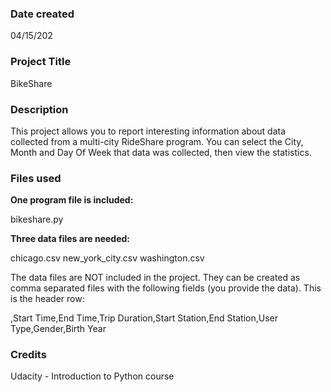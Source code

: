### Date created
04/15/202

### Project Title
BikeShare

### Description
This project allows you to report interesting information about data collected from a multi-city RideShare program. You can select the City, Month and Day Of Week that data was collected, then view the statistics. 

### Files used
**One program file is included:**

bikeshare.py

**Three data files are needed:**

chicago.csv
new_york_city.csv
washington.csv

The data files are NOT included in the project. They can be created as comma separated files with the following fields (you provide the data). This is the header row:

,Start Time,End Time,Trip Duration,Start Station,End Station,User Type,Gender,Birth Year

### Credits
Udacity - Introduction to Python course
